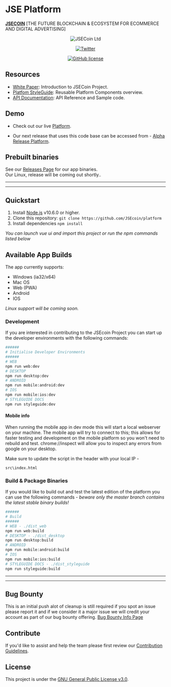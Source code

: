 # JSE Platform

**[JSECOIN](https://jsecoin.com/)** [THE FUTURE BLOCKCHAIN & ECOSYSTEM FOR ECOMMERCE AND DIGITAL ADVERTISING]

<div align="center">

![JSECoin Ltd](https://jsecoin.com/docs/images/JSECoin_split_desktop_browser_small.png)

[![Twitter](https://img.shields.io/twitter/url/https/github.com/JSEcoin/platform.svg?style=social)](https://twitter.com/intent/tweet?text=Wow:&url=https%3A%2F%2Fgithub.com%2FJSEcoin%2Fplatform)

[![GitHub license](https://img.shields.io/github/license/JSEcoin/platform.svg)](https://github.com/JSEcoin/platform/blob/master/LICENSE)

</div>


## Resources

- [White Paper](https://jsecoin.com/whitepaper.pdf): Introduction to JSECoin Project.
- [Platfom StyleGuide](https://jsecoin.com/styleguide): Reusable Platform Components overview.
- [API Documentation](https://developer.jsecoin.com/API): API Reference and Sample code.

## Demo
- Check out our live [Platform](https://platform.jsecoin.com).

- Our next release that uses this code base can be accessed from - 
[Alpha Release Platform](https://alpha.jsecoin.com).

## Prebuilt binaries
See our [Releases Page](https://github.com/JSEcoin/platform/releases) for our app binaries.  
Our Linux, release will be coming out shortly..


---
---


## Quickstart

1. Install [Node.js](https://nodejs.org) v10.6.0 or higher.
2. Clone this repository: `git clone https://github.com/JSEcoin/platform`
3. Install dependencies `npm install`

_You can launch vue ui and import this project or run the npm commands listed below_

## Available App Builds

The app currently supports:

- Windows (ia32/x64)
- Mac OS
- Web (PWA)
- Android
- IOS

_Linux support will be coming soon._

### Development

If you are interested in contributing to the JSEcoin Project you can start up the developer environments with the following commands:

```bash
######
# Initialise Developer Environments
######
# WEB
npm run web:dev
# DESKTOP
npm run desktop:dev
# ANDROID
npm run mobile:android:dev
# IOS
npm run mobile:ios:dev
# STYLEGUIDE DOCS
npm run styleguide:dev
```

#### Mobile info

When running the mobile app in dev mode this will start a local webserver on your machine.
The mobile app will try to connect to this; this allows for faster testing and development on the mobile platform so you won't need to rebuild and test.
chrome://inspect will allow you to inspect any errors from google on your desktop.

Make sure to update the script in the header with your local IP - 
```
src\index.html
```

### Build & Package Binaries

If you would like to build out and test the latest edition of the platform you can use the following commands - 
_beware only the master branch contains the latest stable binary builds!_

```bash
######
# Build
######
# WEB - ./dist_web
npm run web:build
# DESKTOP - ./dist_desktop
npm run desktop:build
# ANDROID
npm run mobile:android:build
# IOS
npm run mobile:ios:build
# STYLEGUIDE DOCS - ./dist_styleguide
npm run styleguide:build
```

---
---


## Bug Bounty
This is an initial push alot of cleanup is still required if you spot an issue please report it and if we consider it a major issue we will credit your account as part of our bug bounty offering.
[Bug Bounty Info Page](https://jsecoin.com/en/oddJobs/bugBounty)

## Contribute
If you'd like to assist and help the team please first review our [Contribution Guidelines](./CONTRIBUTING.md).

## License
This project is under the [GNU General Public License v3.0](./LICENSE.md).
